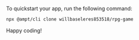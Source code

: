 To quickstart your app, run the following command: 

```bash
npx @ampt/cli clone willbaseleres853518/rpg-game
```

Happy coding!